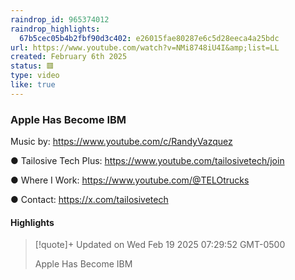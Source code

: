 ```yaml
---
raindrop_id: 965374012
raindrop_highlights:
  67b5cec05b4b2fbf90d3c402: e26015fae80287e6c5d28eeca4a25bdc
url: https://www.youtube.com/watch?v=NMi8748iU4I&amp;list=LL
created: February 6th 2025
status: 🟥
type: video
like: true
---
```



### Apple Has Become IBM

Music by: https://www.youtube.com/c/RandyVazquez

● Tailosive Tech Plus: https://www.youtube.com/tailosivetech/join

● Where I Work: https://www.youtube.com/@TELOtrucks

● Contact:  https://x.com/tailosivetech

#### Highlights

> [!quote]+ Updated on Wed Feb 19 2025 07:29:52 GMT-0500
>
> Apple Has Become IBM
